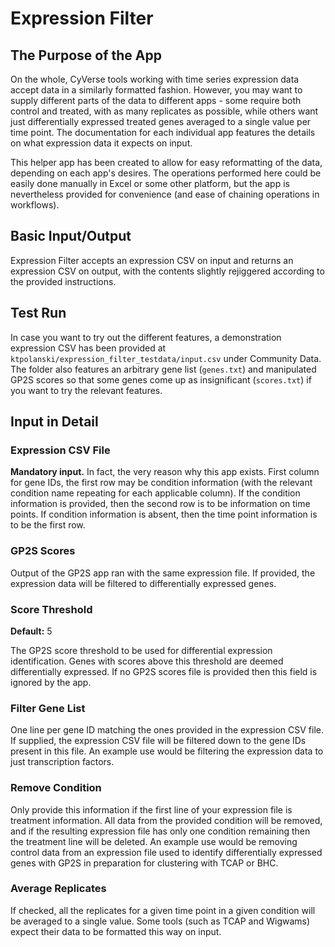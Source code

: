 # Expression Filter

## The Purpose of the App

On the whole, CyVerse tools working with time series expression data accept data in a similarly formatted fashion. However, you may want to supply different parts of the data to different apps - some require both control and treated, with as many replicates as possible, while others want just differentially expressed treated genes averaged to a single value per time point. The documentation for each individual app features the details on what expression data it expects on input.

This helper app has been created to allow for easy reformatting of the data, depending on each app's desires. The operations performed here could be easily done manually in Excel or some other platform, but the app is nevertheless provided for convenience (and ease of chaining operations in workflows).

## Basic Input/Output

Expression Filter accepts an expression CSV on input and returns an expression CSV on output, with the contents slightly rejiggered according to the provided instructions.

## Test Run

In case you want to try out the different features, a demonstration expression CSV has been provided at `ktpolanski/expression_filter_testdata/input.csv` under Community Data. The folder also features an arbitrary gene list (`genes.txt`) and manipulated GP2S scores so that some genes come up as insignificant (`scores.txt`) if you want to try the relevant features.

## Input in Detail

### Expression CSV File

**Mandatory input.** In fact, the very reason why this app exists. First column for gene IDs, the first row may be condition information (with the relevant condition name repeating for each applicable column). If the condition information is provided, then the second row is to be information on time points. If condition information is absent, then the time point information is to be the first row.

### GP2S Scores

Output of the GP2S app ran with the same expression file. If provided, the expression data will be filtered to differentially expressed genes.

### Score Threshold

**Default:** 5

The GP2S score threshold to be used for differential expression identification. Genes with scores above this threshold are deemed differentially expressed. If no GP2S scores file is provided then this field is ignored by the app.

### Filter Gene List

One line per gene ID matching the ones provided in the expression CSV file. If supplied, the expression CSV file will be filtered down to the gene IDs present in this file. An example use would be filtering the expression data to just transcription factors.

### Remove Condition

Only provide this information if the first line of your expression file is treatment information. All data from the provided condition will be removed, and if the resulting expression file has only one condition remaining then the treatment line will be deleted. An example use would be removing control data from an expression file used to identify differentially expressed genes with GP2S in preparation for clustering with TCAP or BHC.

### Average Replicates

If checked, all the replicates for a given time point in a given condition will be averaged to a single value. Some tools (such as TCAP and Wigwams) expect their data to be formatted this way on input.
